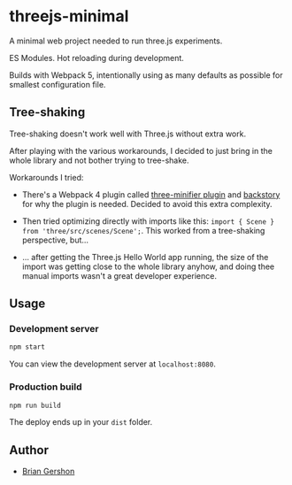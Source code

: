 # threejs-minimal

A minimal web project needed to run three.js experiments.

ES Modules. Hot reloading during development.

Builds with Webpack 5, intentionally using as many defaults as possible for smallest configuration file.

## Tree-shaking

Tree-shaking doesn't work well with Three.js without extra work.

After playing with the various workarounds, I decided to just bring in the whole library and not bother trying to tree-shake.

Workarounds I tried:

- There's a Webpack 4 plugin called [three-minifier plugin](https://github.com/yushijinhun/three-minifier) and [backstory](https://github.com/mrdoob/three.js/issues/16059) for why the plugin is needed. Decided to avoid this extra complexity.

- Then tried optimizing directly with imports like this: `import { Scene } from 'three/src/scenes/Scene';`. This worked from a tree-shaking perspective, but...

- ... after getting the Three.js Hello World app running, the size of the import was getting close to the whole library anyhow, and doing thee manual imports wasn't a great developer experience.

## Usage

### Development server

```bash
npm start
```

You can view the development server at `localhost:8080`.

### Production build

```bash
npm run build
```

The deploy ends up in your `dist` folder.

## Author

- [Brian Gershon](https://www.briangershon.com)
